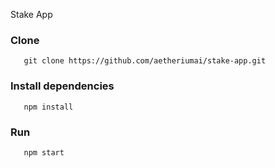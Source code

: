 Stake App

### Clone

```
   git clone https://github.com/aetheriumai/stake-app.git
```

### Install dependencies

```
   npm install
```

### Run

```
   npm start
```
